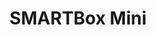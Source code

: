 ---
title: SMARTBox Mini
layout: bundle
image: '/guides/images/devices/device-list/smartbox-mini.jpg'
brand: SMARTBox
---